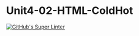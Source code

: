 # Unit4-02-HTML-ColdHot
[![GitHub's Super Linter](https://github.com/ICS2O-Programming-TheoR/Unit4-02-HTML-ColdHot/workflows/GitHub's%20Super%20Linter/badge.svg)](https://github.com/ICS2O-Programming-TheoR/Unit4-02-HTML-ColdHot/actions)